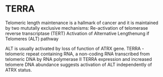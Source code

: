 # TERRA

Telomeric length maintenance is a hallmark of cancer and it is maintained by two mututally exclusive mechanisms:
Re-activation of telomerase reverse transcriptase (TERT)
Activation of Alternative Lengthenung if Telomeres (ALT) pathway

ALT is usually activated by loss of function of ATRX gene.
TERRA - telomeric repeat containing RNA, a non-coding RNA transcribed from telomeric DNA by RNA polymerase II
TERRA expression and increased telomere DNA abundance suggests activation of ALT independently of ATRX status. 

